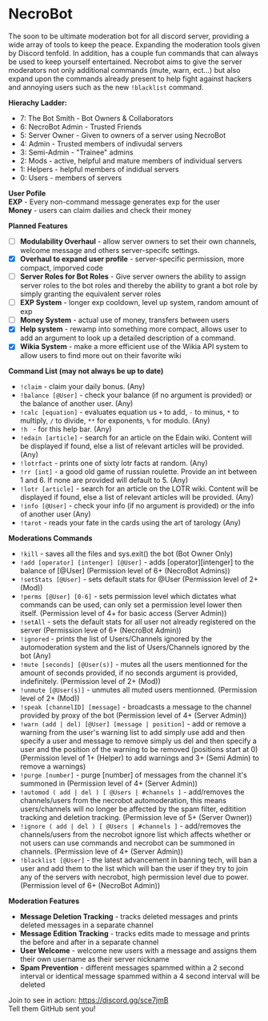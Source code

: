 # NecroBot
The soon to be ultimate moderation bot for all discord server, providing a wide array of tools to keep the peace. Expanding the moderation tools given by Discord tenfold. In addition, has a couple fun commands that can always be used to keep yourself entertained. Necrobot aims to give the server moderators not only additional commands (mute, warn, ect...) but also expand upon the commands already present to help fight against hackers and annoying users such as the new `!blacklist` command.

__Hierachy Ladder:__
* 7: The Bot Smith - Bot Owners & Collaborators
* 6: NecroBot Admin - Trusted Friends
* 5: Server Owner - Given to owners of a server using NecroBot
* 4: Admin - Trusted members of indivudal servers
* 3: Semi-Admin - "Trainee" admins
* 2: Mods - active, helpful and mature members of individual servers
* 1: Helpers - helpful members of indidual servers
* 0: Users - members of servers

__User Pofile__ <br>
**EXP** - Every non-command message generates exp for the user <br>
**Money** - users can claim dailies and check their money

__Planned Features__
* [ ] **Modulability Overhaul** - allow server owners to set their own channels, welcome message and others server-specifc settings.
* [x] **Overhaul to expand user profile** - server-specific permission, more compact, imporved code
* [ ] **Server Roles for Bot Roles** - Give server owners the ability to assign server roles to the bot roles and thereby the ability to grant a bot role by simply granting the equivalent server roles
* [ ] **EXP System** - longer exp cooldown, level up system, random amount of exp
* [ ] **Money System** - actual use of money, transfers between users
* [x] **Help system** - rewamp into something more compact, allows user to add an argument to look up a detailed description of a command.
* [x] **Wikia System** - make a more efficient use of the Wikia API system to allow users to find more out on their favorite wiki

__Command List (may not always be up to date)__
* `!claim` - claim your daily bonus. (Any)
* `!balance [@User]` - check your balance (if no argument is provided) or the balance of another user. (Any)
* `!calc [equation]` - evaluates equation us `+` to add, `-` to minus, `*` to multiply, `/` to divide, `**` for exponents, `%` for modulo. (Any)
* `!h ` - for this help bar. (Any)
* `!edain [article]` - search for an article on the Edain wiki. Content will be displayed if found, else a list of relevant articles will be provided. (Any)
* `!lotrfact` - prints one of sixty lotr facts at random. (Any)
* `!rr [int]` - a good old game of russian roulette. Provide an int between 1 and 6. If none are provided will default to 5. (Any)
* `!lotr [article]` - search for an article on the LOTR wiki. Content will be displayed if found, else a list of relevant articles will be provided. (Any)
* `!info [@User]` - check your info (if no argument is provided) or the info of another user (Any)
* `!tarot` - reads your fate in the cards using the art of tarology (Any)


__Moderations Commands__
* `!kill` - saves all the files and sys.exit() the bot (Bot Owner Only)
* `!add [operator] [intenger] [@User]` - adds [operator][intenger] to the balance of [@User] (Permission level of 6+ (NecroBot Admins))
* `!setStats [@User]` - sets default stats for @User (Permission level of 2+ (Mod))
* `!perms [@User] [0-6]` - sets permission level which dictates what commands can be used, can only set a permission level lower then itself. (Permission level of 4+ for basic access (Server Admin))
* `!setAll` - sets the default stats for all user not already registered on the server (Permission leve of 6+ (NecroBot Admin))
* `!ignored` - prints the list of Users/Channels ignored by the automoderation system and the list of Users/Channels ignored by the bot (Any)
* `!mute [seconds] [@User(s)]` - mutes all the users mentionned for the amount of seconds provided, if no seconds argument is provided, indefinitely. (Permission level of 2+ (Mod))
* `!unmute [@User(s)]` - unmutes all muted users mentionned. (Permission level of 2+ (Mod))
* `!speak [channelID] [message]` - broadcasts a message to the channel provided by proxy of the bot (Permission level of 4+ (Server Admin))
* `!warn (add | del) [@User] [message | position]` - add or remove a warning from the user's warning list to add simply use add and then specify a user and message to remove simply us del and then specify a user and the position of the warning to be removed (positions start at 0) (Permission level of 1+ (Helper) to add warnings and 3+ (Semi Admin) to remove a warnings)
* `!purge [number]` - purge [number] of messages from the channel it's summoned in (Permission level of 4+ (Server Admin))
* `!automod ( add | del ) [ @Users | #channels ]` - add/removes the channels/users from the necrobot automoderation, this means users/channels will no longer be affected by the spam filter, editition tracking and deletion tracking. (Permission leve of 5+ (Server Owner))
* `!ignore ( add | del ) [ @Users | #channels ]` - add/removes the channels/users from the necrobot ignore list which affects whether or not users can use commands and necrobot can be summoned in channels. (Permission leve of 4+ (Server Admin))
* `!blacklist [@User]` - the latest advancement in banning tech, will ban a user and add them to the list which will ban the user if they try to join any of the servers with necrobot, high permission level due to power. (Permission level of 6+ (NecroBot Admin))


__Moderation Features__
* **Message Deletion Tracking** - tracks deleted messages and prints deleted messages in a separate channel
* **Message Edition Tracking** - tracks edits made to message and prints the before and after in a separate channel
* **User Welcome** - welcome new users with a message and assigns them their own username as their server nickname
* **Spam Prevention** - different messages spammed within a 2 second interval or identical message spammed within a 4 second interval will be deleted

Join to see in action: https://discord.gg/sce7jmB <br>
Tell them GitHub sent you!
